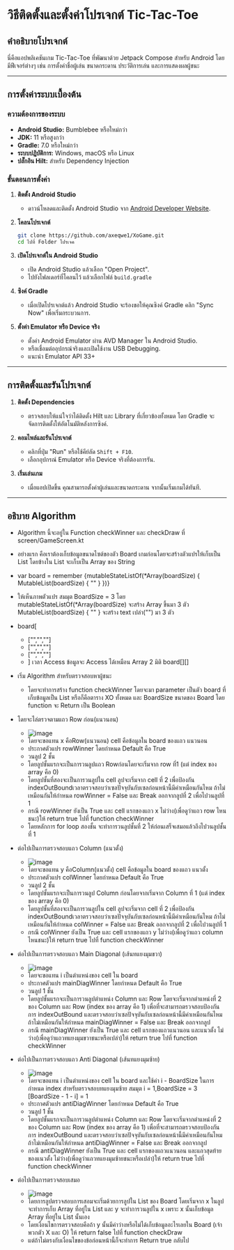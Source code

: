 # วิธีติดตั้งและตั้งค่าโปรเจกต์ Tic-Tac-Toe

## คำอธิบายโปรเจกต์
นี่คือแอปพลิเคชันเกม Tic-Tac-Toe ที่พัฒนาด้วย Jetpack Compose สำหรับ Android โดยมีฟีเจอร์ต่างๆ เช่น การตั้งค่าชื่อผู้เล่น ขนาดกระดาน ประวัติการเล่น และการแสดงผลผู้ชนะ

---

## การตั้งค่าระบบเบื้องต้น

### ความต้องการของระบบ
- **Android Studio:** Bumblebee หรือใหม่กว่า
- **JDK:** 11 หรือสูงกว่า
- **Gradle:** 7.0 หรือใหม่กว่า
- **ระบบปฏิบัติการ:** Windows, macOS หรือ Linux
- **ปลั๊กอิน Hilt:** สำหรับ Dependency Injection

### ขั้นตอนการตั้งค่า

1. **ติดตั้ง Android Studio**
   - ดาวน์โหลดและติดตั้ง Android Studio จาก [Android Developer Website](https://developer.android.com/studio).

2. **โคลนโปรเจกต์**
   ```bash
   git clone https://github.com/axeqwe1/XoGame.git
   cd ไปที่ Folder โปรเจค
   ```

3. **เปิดโปรเจกต์ใน Android Studio**
   - เปิด Android Studio แล้วเลือก "Open Project".
   - ไปยังโฟลเดอร์ที่โคลนไว้ แล้วเลือกไฟล์ `build.gradle`

4. **ซิงค์ Gradle**
   - เมื่อเปิดโปรเจกต์แล้ว Android Studio จะร้องขอให้คุณซิงค์ Gradle คลิก "Sync Now" เพื่อเริ่มกระบวนการ.

5. **ตั้งค่า Emulator หรือ Device จริง**
   - ตั้งค่า Android Emulator ผ่าน AVD Manager ใน Android Studio.
   - หรือเชื่อมต่ออุปกรณ์จริงและเปิดใช้งาน USB Debugging.
   - แนะนำ Emulator API 33+ 

---

## การติดตั้งและรันโปรเจกต์

1. **ติดตั้ง Dependencies**
   - ตรวจสอบให้แน่ใจว่าได้ติดตั้ง Hilt และ Library ที่เกี่ยวข้องทั้งหมด โดย Gradle จะจัดการติดตั้งให้อัตโนมัติหลังการซิงค์.

2. **คอมไพล์และรันโปรเจกต์**
   - คลิกที่ปุ่ม "Run" หรือใช้คีย์ลัด `Shift + F10`.
   - เลือกอุปกรณ์ Emulator หรือ Device จริงที่ต้องการรัน.

3. **เริ่มเล่นเกม**
   - เมื่อแอปเปิดขึ้น คุณสามารถตั้งค่าผู้เล่นและขนาดกระดาน จากนั้นเริ่มเกมได้ทันที.
---

## อธิบาย Algorithm
- Algorithm นี้จะอยู่ใน Function checkWinner และ checkDraw ที่ screen/GameScreen.kt
- อย่างแรก คือเราต้องเก็บข้อมูลขนาดไซต์ของตัว Board เกมก่อนโดยจะสร้างตัวแปรให้เก็บเป็น List โดยข้างใน List จะเก็บเป็น Array ของ String
- var board = remember {mutableStateListOf(*Array(boardSize) { MutableList(boardSize) { "" } })}
- ให้เห็นภาพตัวแปร สมมุต BoardSize = 3 โดย mutableStateListOf(*Array(boardSize) จะสร้าง Array ขึ้นมา 3 ตัว MutableList(boardSize) { "" } จะสร้าง text เปล่า("") มา 3 ตัว
- board[
  - ["","",""]
  - ["","",""]
  - ["","",""]
  - ] เวลา Access ข้อมูลจะ Access ได้เหมือน Array 2 มิติ board[][]
- เริ่ม Algorithm สำหรับตรวจสอบหาผู้ชนะ
  - โดยจะทำการสร้าง function checkWinner โดยจะมา parameter เป็นตัว board ที่เก็บข้อมูลเป็น List หรือก็คือตาราง XO ทั้งหมด และ BoardSize ขนาดของ Board โดย function จะ Return เป็น Boolean
- โดยจะไล่ตรวจตามแถว Row ก่อน(แนวนอน)
  - ![image](https://github.com/user-attachments/assets/ffa54a7b-01cb-4421-9f43-8fdec0d15394)
  - โดยจะขอแทน x คือRow(แนวนอน) cell คือข้อมูลใน board ของแถว แนวนอน
  - ประกาศตัวแปร rowWinner โดยกำหนด Default คือ True 
  - วนลูป 2 ชั้น
  - โดยลูปชั้นแรกจะเป็นการวนลูปแถว Rowก่อนโดยจะเริ่มจาก row ที่1 (แต่ index ของ array คือ 0)
  - โดยลูปชั้นที่สองจะเป็นการวนลูปใน cell ลูปจะเริ่มจาก cell ที่ 2 เพื่อป้องกัน indexOutBoundเวลาตรวจสอบว่าเซลปัจจุบันกับเซลก่อนหน้านี้มีค่าเหมือนกันไหม ถ้าไม่เหมือนกันให้กำหนด rowWinner = False และ Break ออกจากลูปที่ 2 เพื่อไปวนลูปที่ 1
  - กรณี rowWinner ยังเป็น True และ cell แรกของแถว x ไม่ว่าง(เพื่อดูว่าแถว row ไหนชนะ)ให้ return true ไปที่ function checkWinner 
  - โดยหลักการ for loop สองชั้น จะทำการวนลูปชั้นที่ 2 ให้ก่อนเสร็จเสมอแล้วถึงไปวนลูปชั้นที่ 1

- ต่อไปเป็นการตรวจสอบแถว Column (แนวตั้ง)
  - ![image](https://github.com/user-attachments/assets/d1b0dd27-8690-4daf-834d-9bf12e757fe2)
  - โดยจะขอแทน y คือColumn(แนวตั้ง) cell คือข้อมูลใน board ของแถว แนวตั้ง
  - ประกาศตัวแปร colWinner โดยกำหนด Default คือ True
  - วนลูป 2 ชั้น
  - โดยลูปชั้นแรกจะเป็นการวนลูป Column ก่อนโดยจากเริ่มจาก Column ที่ 1 (แต่ index ของ array คือ 0)
  - โดยลูปชั้นที่สองจะเป็นการวนลูปใน cell ลูปจะเริ่มจาก cell ที่ 2 เพื่อป้องกัน indexOutBoundเวลาตรวจสอบว่าเซลปัจจุบันกับเซลก่อนหน้านี้มีค่าเหมือนกันไหม ถ้าไม่เหมือนกันให้กำหนด colWinner = False และ Break ออกจากลูปที่ 2 เพื่อไปวนลูปที่ 1
  - กรณี colWinner ยังเป็น True และ cell แรกของแถว y ไม่ว่าง(เพื่อดูว่าแถว column ไหนชนะ)ให้ return true ไปที่ function checkWinner
 
- ต่อไปเป็นการตรวจสอบแถว Main Diagonal (เส้นทแยงมุมขวา)
  - ![image](https://github.com/user-attachments/assets/b547b5a6-3d48-463c-a79d-d1bbb6a8ea5d)
  - โดยจะขอแทน i เป็นตำแหน่งของ cell ใน board
  - ประกาศตัวแปร mainDiagWinner โดยกำหนด Default คือ True
  - วนลูป 1 ชั้น
  - โดยลูปชั้นแรกจะเป็นการวนลูปตำแหน่ง Column และ Row โดยจะเริ่มจากตำแหน่งที่ 2 ของ Column และ Row (index ของ array คือ 1) เพื่อที่จะสามารถตรวจสอบป้องกันการ indexOutBound และตรวจสอบว่าเซลปัจจุบันกับเซลก่อนหน้านี้มีค่าเหมือนกันไหม ถ้าไม่เหมือนกันให้กำหนด mainDiagWinner = False และ Break ออกจากลูป
  - กรณี mainDiagWinner ยังเป็น True และ cell แรกของแถวแนวนอน และแนวตั้ง ไม่ว่าง(เพื่อดูว่าแถวทแยงมุมขวาชนะหรือเปล่า)ให้ return true ไปที่ function checkWinner
 
- ต่อไปเป็นการตรวจสอบแถว Anti Diagonal (เส้นทแยงมุมซ้าย)
  - ![image](https://github.com/user-attachments/assets/b40b40e9-16c9-41af-866d-5ed82136dd3f)
  - โดยจะขอแทน i เป็นตำแหน่งของ cell ใน board และใช้ค่า i - BoardSize ในการกำหนด index สำหรับตรวจสอบทแยงมุมซ้าย สมมุต i = 1,BoardSize = 3 [BoardSize - 1 - i] = 1 
  - ประกาศตัวแปร antiDiagWinner โดยกำหนด Default คือ True
  - วนลูป 1 ชั้น
  - โดยลูปชั้นแรกจะเป็นการวนลูปตำแหน่ง Column และ Row โดยจะเริ่มจากตำแหน่งที่ 2 ของ Column และ Row (index ของ array คือ 1) เพื่อที่จะสามารถตรวจสอบป้องกันการ indexOutBound และตรวจสอบว่าเซลปัจจุบันกับเซลก่อนหน้านี้มีค่าเหมือนกันไหม ถ้าไม่เหมือนกันให้กำหนด antiDiagWinner = False และ Break ออกจากลูป
  - กรณี antiDiagWinner ยังเป็น True และ cell แรกของแถวแนวนอน และแถวสุดท้ายของแนวตั้ง ไม่ว่าง(เพื่อดูว่าแถวทแยงมุมซ้ายชนะหรือเปล่า)ให้ return true ไปที่ function checkWinner
 
- ต่อไปเป็นการตรวจสอบเสมอ
  - ![image](https://github.com/user-attachments/assets/32bc74f3-df49-4a83-a9ac-d07b6468991d)
  - โดยการลูปตรวจสอบการเสอมจะเริ่มด้วยการลูปใน List ของ Board โดยเริ่มจาก x ในลูปจะทำการเก็บ Array ที่อยู่ใน List และ y จะทำการวนลูปใน x เพราะ x นั้นเก็บข้อมูล Array ที่อยู่ใน List นั้นเอง
  - โดยเงื่อนไขการตรวจสอบคือถ้า y นั้นมีค่าว่างหรือไม่ได้เก็บข้อมูลอะไรเลยใน Board (เจ้าพวกตัว X และ O) ให้ return false ไปที่ function checkDraw
  - แต่ถ้าไม่ตรงกับเงื่อนไขของข้อก่อนหน้านี้ก็จะทำการ Return true กลับไป



